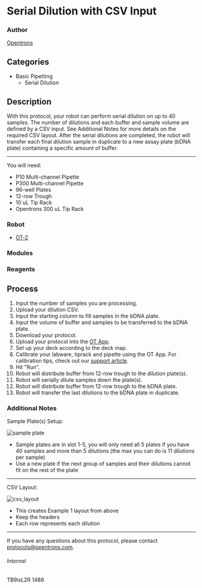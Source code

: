 # Serial Dilution with CSV Input

### Author
[Opentrons](http://www.opentrons.com/)

## Categories
* Basic Pipetting
    * Serial Dilution

## Description
With this protocol, your robot can perform serial dilution on up to 40 samples. The number of dilutions and each buffer and sample volume are defined by a CSV input. See Additional Notes for more details on the required CSV layout. After the serial dilutions are completed, the robot will transfer each final dilution sample in duplicate to a new assay plate (bDNA plate) containing a specific amount of buffer.

---

You will need:
* P10 Multi-channel Pipette
* P300 Multi-channel Pipette
* 96-well Plates
* 12-row Trough
* 10 uL Tip Rack
* Opentrons 300 uL Tip Rack

### Robot
* [OT-2](https://opentrons.com/ot-2)

### Modules

### Reagents

## Process
1. Input the number of samples you are processing.
2. Upload your dilution CSV.
3. Input the starting column to fill samples in the bDNA plate.
4. Input the volume of buffer and samples to be transferred to the bDNA plate.
5. Download your protocol.
6. Upload your protocol into the [OT App](https://opentrons.com/ot-app).
7. Set up your deck according to the deck map.
8. Calibrate your labware, tiprack and pipette using the OT App. For calibration tips, check out our [support article](https://support.opentrons.com/ot-2/getting-started-software-setup/deck-calibration).
9. Hit "Run".
10. Robot will distribute buffer from 12-row trough to the dilution plate(s).
11. Robot will serially dilute samples down the plate(s).
12. Robot will distribute buffer from 12-row trough to the bDNA plate.
13. Robot will transfer the last dilutions to the bDNA plate in duplicate.


### Additional Notes
Sample Plate(s) Setup:

![sample plate](https://s3.amazonaws.com/opentrons-protocol-library-website/custom-README-images/1488-atlas-genomics/sample_layout.png)

* Sample plates are in slot 1-5, you will only need all 5 plates if you have 40 samples and more than 5 dilutions (the max you can do is 11 dilutions per sample)
* Use a new plate if the next group of samples and their dilutions cannot fit on the rest of the plate

---

CSV Layout:

![csv_layout](https://s3.amazonaws.com/opentrons-protocol-library-website/custom-README-images/1488-atlas-genomics/csv_layout.png)

* This creates Example 1 layout from above
* Keep the headers
* Each row represents each dilution

---

If you have any questions about this protocol, please contact protocols@opentrons.com.

###### Internal
TB9isL2R
1488
